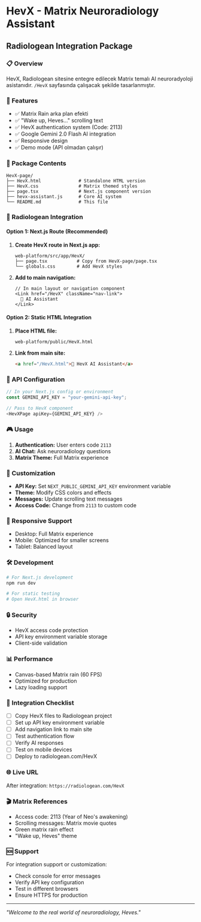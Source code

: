 # HevX - Matrix Neuroradiology Assistant
## Radiologean Integration Package

### 📋 Overview
HevX, Radiologean sitesine entegre edilecek Matrix temalı AI neuroradyoloji asistanıdır. `/HevX` sayfasında çalışacak şekilde tasarlanmıştır.

### 🎯 Features
- ✅ Matrix Rain arka plan efekti
- ✅ "Wake up, Heves..." scrolling text
- ✅ HevX authentication system (Code: 2113)
- ✅ Google Gemini 2.0 Flash AI integration
- ✅ Responsive design
- ✅ Demo mode (API olmadan çalışır)

### 📁 Package Contents
```
HevX-page/
├── HevX.html              # Standalone HTML version
├── HevX.css               # Matrix themed styles
├── page.tsx               # Next.js component version
├── hevx-assistant.js      # Core AI system
└── README.md              # This file
```

### 🚀 Radiologean Integration

#### Option 1: Next.js Route (Recommended)
1. **Create HevX route in Next.js app:**
   ```
   web-platform/src/app/HevX/
   ├── page.tsx           # Copy from HevX-page/page.tsx
   └── globals.css        # Add HevX styles
   ```

2. **Add to main navigation:**
   ```tsx
   // In main layout or navigation component
   <Link href="/HevX" className="nav-link">
     🧠 AI Assistant
   </Link>
   ```

#### Option 2: Static HTML Integration
1. **Place HTML file:**
   ```
   web-platform/public/HevX.html
   ```

2. **Link from main site:**
   ```html
   <a href="/HevX.html">🧠 HevX AI Assistant</a>
   ```

### 🔑 API Configuration
```javascript
// In your Next.js config or environment
const GEMINI_API_KEY = "your-gemini-api-key";

// Pass to HevX component
<HevXPage apiKey={GEMINI_API_KEY} />
```

### 🎮 Usage
1. **Authentication:** User enters code `2113`
2. **AI Chat:** Ask neuroradiology questions
3. **Matrix Theme:** Full Matrix experience

### 🔧 Customization
- **API Key:** Set `NEXT_PUBLIC_GEMINI_API_KEY` environment variable
- **Theme:** Modify CSS colors and effects
- **Messages:** Update scrolling text messages
- **Access Code:** Change from `2113` to custom code

### 📱 Responsive Support
- Desktop: Full Matrix experience
- Mobile: Optimized for smaller screens
- Tablet: Balanced layout

### 🛠 Development
```bash
# For Next.js development
npm run dev

# For static testing
# Open HevX.html in browser
```

### 🔒 Security
- HevX access code protection
- API key environment variable storage
- Client-side validation

### 📊 Performance
- Canvas-based Matrix rain (60 FPS)
- Optimized for production
- Lazy loading support

### 🎯 Integration Checklist
- [ ] Copy HevX files to Radiologean project
- [ ] Set up API key environment variable
- [ ] Add navigation link to main site
- [ ] Test authentication flow
- [ ] Verify AI responses
- [ ] Test on mobile devices
- [ ] Deploy to radiologean.com/HevX

### 🌐 Live URL
After integration: `https://radiologean.com/HevX`

### 🎬 Matrix References
- Access code: 2113 (Year of Neo's awakening)
- Scrolling messages: Matrix movie quotes
- Green matrix rain effect
- "Wake up, Heves" theme

### 🆘 Support
For integration support or customization:
- Check console for error messages
- Verify API key configuration
- Test in different browsers
- Ensure HTTPS for production

---
*"Welcome to the real world of neuroradiology, Heves."*